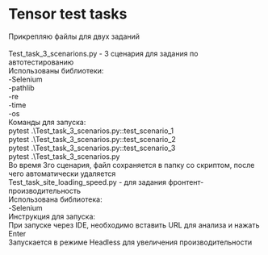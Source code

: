 # Tensor test tasks
 
Прикрепляю файлы для двух заданий <br>
<br>
Test_task_3_scenarions.py - 3 сценария для задания по автотестированию <br>
Использованы библиотеки: <br>
-Selenium <br>
-pathlib <br>
-re <br>
-time <br>
-os <br>
Команды для запуска: <br>
pytest .\Test_task_3_scenarios.py::test_scenario_1 <br>
pytest .\Test_task_3_scenarios.py::test_scenario_2 <br>
pytest .\Test_task_3_scenarios.py::test_scenario_3 <br>
pytest .\Test_task_3_scenarios.py <br>
Во время 3го сценария, файл сохраняется в папку со скриптом, после чего автоматически удаляется
<br>
Test_task_site_loading_speed.py - для задания фронтент-производительность <br>
Использована библиотека: <br>
-Selenium <br>
Инструкция для запуска: <br>
При запуске через IDE, необходимо вставить URL для анализа и нажать Enter <br>
Запускается в режиме Headless для увеличения производительности
